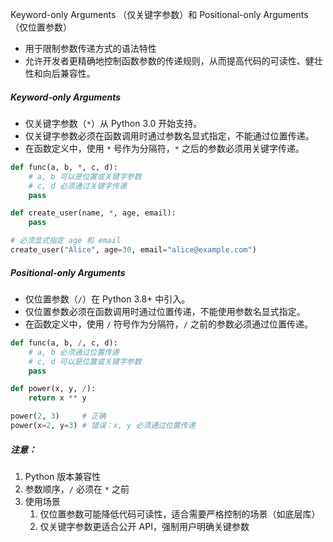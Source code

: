 Keyword-only Arguments （仅关键字参数）和 Positional-only Arguments （仅位置参数）
- 用于限制参数传递方式的语法特性
- 允许开发者更精确地控制函数参数的传递规则，从而提高代码的可读性、健壮性和向后兼容性。

##### Keyword-only Arguments
- 仅关键字参数（`*`）从 Python 3.0 开始支持。
- 仅关键字参数必须在函数调用时通过参数名显式指定，不能通过位置传递。
- 在函数定义中，使用 `*` 号作为分隔符，`*` 之后的参数必须用关键字传递。
```python
def func(a, b, *, c, d):
	# a, b 可以是位置或关键字参数
	# c, d 必须通过关键字传递
	pass

def create_user(name, *, age, email):
	pass

# 必须显式指定 age 和 email
create_user("Alice", age=30, email="alice@example.com")
```

##### Positional-only Arguments
- 仅位置参数（`/`）在 Python 3.8+ 中引入。
- 仅位置参数必须在函数调用时通过位置传递，不能使用参数名显式指定。
- 在函数定义中，使用 `/` 符号作为分隔符，`/` 之前的参数必须通过位置传递。

```python
def func(a, b, /, c, d):
	# a, b 必须通过位置传递
	# c, d 可以是位置或关键字参数
	pass

def power(x, y, /):
	return x ** y

power(2, 3)     # 正确
power(x=2, y=3) # 错误：x, y 必须通过位置传递
```

##### 注意：
1. Python 版本兼容性
2. 参数顺序，`/` 必须在 `*` 之前
3. 使用场景
	1. 仅位置参数可能降低代码可读性，适合需要严格控制的场景（如底层库）
	2. 仅关键字参数更适合公开 API，强制用户明确关键参数



